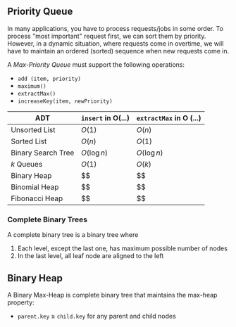 ## Priority Queue 
In many applications, you have to process requests/jobs in some order. To process "most important" request first, we can sort them by priority. 
However, in a dynamic situation, where requests come in overtime, we will have to maintain an ordered (sorted) sequence when new requests come in. 

A _Max-Priority Queue_ must support the following operations:
- `add (item, priority)`
- `maximum()`
- `extractMax()`
- `increaseKey(item, newPriority)`

ADT | `insert` in O(...) | `extractMax` in O (...)
--- | --- | ---
Unsorted List | $O(1)$ | $O(n)$ 
Sorted List | $O(n)$ | $O(1)$
Binary Search Tree | $O(\log n)$ | $O(\log n)$
$k$ Queues | $O(1)$ | $O(k)$
Binary Heap | $$ | $$
Binomial Heap | $$ | $$
Fibonacci Heap | $$ | $$

### Complete Binary Trees 
A complete binary tree is a binary tree where 
1. Each level, except the last one, has maximum possible number of nodes 
2. In the last level, all leaf node are aligned to the left 

## Binary Heap 
A Binary Max-Heap is complete binary tree that maintains the max-heap property: 
- `parent.key` $\geq$ `child.key` for any parent and child nodes 


